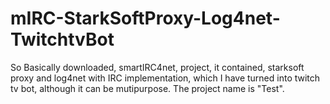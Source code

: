 # mIRC-StarkSoftProxy-Log4net-TwitchtvBot
So Basically downloaded, smartIRC4net, project, it contained, starksoft proxy and log4net with IRC implementation, which I have turned into twitch tv bot, although it can be mutipurpose. The project name is "Test".
